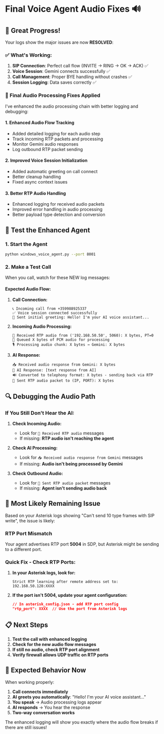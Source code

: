 # Final Voice Agent Audio Fixes 🔊

## 🎉 **Great Progress!**

Your logs show the major issues are now **RESOLVED**:

### ✅ **What's Working:**

1. **SIP Connection**: Perfect call flow (INVITE → RING → OK → ACK) ✅
2. **Voice Session**: Gemini connects successfully ✅
3. **Call Management**: Proper BYE handling without crashes ✅
4. **Session Logging**: Data saves correctly ✅

### 🔧 **Final Audio Processing Fixes Applied**

I've enhanced the audio processing chain with better logging and debugging:

#### 1. **Enhanced Audio Flow Tracking**

- Added detailed logging for each audio step
- Track incoming RTP packets and processing
- Monitor Gemini audio responses
- Log outbound RTP packet sending

#### 2. **Improved Voice Session Initialization**

- Added automatic greeting on call connect
- Better cleanup handling
- Fixed async context issues

#### 3. **Better RTP Audio Handling**

- Enhanced logging for received audio packets
- Improved error handling in audio processing
- Better payload type detection and conversion

## 🚀 **Test the Enhanced Agent**

### 1. **Start the Agent**

```bash
python windows_voice_agent.py --port 8001
```

### 2. **Make a Test Call**

When you call, watch for these NEW log messages:

#### **Expected Audio Flow:**

1. **Call Connection:**

   ```
   📞 Incoming call from +359988925337
   ✅ Voice session connected successfully
   👋 Sent initial greeting: Hello! I'm your AI voice assistant...
   ```

2. **Incoming Audio Processing:**

   ```
   🎵 Received RTP audio from ('192.168.50.50', 5060): X bytes, PT=0
   🎤 Queued X bytes of PCM audio for processing
   🎙️ Processing audio chunk: X bytes → Gemini: X bytes
   ```

3. **AI Response:**
   ```
   📥 Received audio response from Gemini: X bytes
   🤖 AI Response: [text response from AI]
   🔊 Converted to telephony format: X bytes - sending back via RTP
   📡 Sent RTP audio packet to (IP, PORT): X bytes
   ```

## 🔍 **Debugging the Audio Path**

### **If You Still Don't Hear the AI:**

1. **Check Incoming Audio:**

   - Look for `🎵 Received RTP audio` messages
   - If missing: **RTP audio isn't reaching the agent**

2. **Check AI Processing:**

   - Look for `📥 Received audio response from Gemini` messages
   - If missing: **Audio isn't being processed by Gemini**

3. **Check Outbound Audio:**
   - Look for `📡 Sent RTP audio packet` messages
   - If missing: **Agent isn't sending audio back**

## 🎯 **Most Likely Remaining Issue**

Based on your Asterisk logs showing "Can't send 10 type frames with SIP write", the issue is likely:

### **RTP Port Mismatch**

Your agent advertises RTP port **5004** in SDP, but Asterisk might be sending to a different port.

### **Quick Fix - Check RTP Ports:**

1. **In your Asterisk logs, look for:**

   ```
   Strict RTP learning after remote address set to: 192.168.50.128:XXXX
   ```

2. **If the port isn't 5004, update your agent configuration:**
   ```json
   // In asterisk_config.json - add RTP port config
   "rtp_port": XXXX  // Use the port from Asterisk logs
   ```

## 📋 **Next Steps**

1. **Test the call with enhanced logging**
2. **Check for the new audio flow messages**
3. **If still no audio, check RTP port alignment**
4. **Verify firewall allows UDP traffic on RTP ports**

## 🎤 **Expected Behavior Now**

When working properly:

1. **Call connects immediately**
2. **AI greets you automatically**: "Hello! I'm your AI voice assistant..."
3. **You speak** → Audio processing logs appear
4. **AI responds** → You hear the response
5. **Two-way conversation works**

The enhanced logging will show you exactly where the audio flow breaks if there are still issues!
